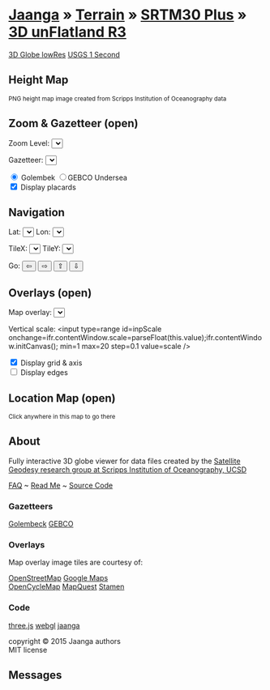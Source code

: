 [Jaanga]( ../../../index.html ) &raquo; [Terrain]( ../../../terrain-r2/terrain.html ) &raquo; [SRTM30 Plus]( ../../terrain-srtm30-plus-viewers.html ) &raquo;
[3D unFlatland R3]( png-tms7-viewer-3d-unflatland.html "View SRTM data prepared by the Scripps Institution of Oceanography at UCSD" )
===
[3D Globe lowRes]( http://jaanga.github.io/terrain-srtm30-plus-viewers/png-tms7-viewer-3d-globe-low/latest/index.html ) 
[USGS 1 Second]( http://jaanga.github.io/terrain-usgs-viewers/png-usgs-viewer-3d-unflatland/r1/png-usgs-viewer-3d-unflatland.html )

## Height Map

<div id=heightMapHolder ></div>  
<small>PNG height map image created from Scripps Institution of Oceanography data</small> 

## Zoom & Gazetteer (open)

Zoom Level: <select id=selZoom onchange=ifr.contentWindow.setZoom(); ></select>

Gazetteer: <select id=selPlace ></select>

<input type=radio id=inpGolem name=gaz onclick=ifr.contentWindow.setGazetteer(); title="Over 2,000 place names" checked /> Golembek 
<input type=radio id=inpGEBCO name=gaz onclick=ifr.contentWindow.setGazetteer(); title="over 3,800 undersea feature names" />GEBCO Undersea  
<input type=checkbox id=inpPlacards onchange=ifr.contentWindow.setPlacards(); checked /> Display placards


## Navigation

Lat: <select id=selLat onchange=ifr.contentWindow.selectFile(); ></select> 
Lon: <select id=selLon onchange=ifr.contentWindow.selectFile(); ></select>

TileX: <select id=selTileX onchange=ifr.contentWindow.setTileParameters(); ></select>
TileY: <select id=selTileY onchange=ifr.contentWindow.setTileParameters(); ></select>

Go: <button onclick=ifr.contentWindow.tileWest(); title="Go west" >&#8678;</button> 
<button onclick=ifr.contentWindow.tileEast(); title="Go east"  >&#8680;</button> 
<button onclick=ifr.contentWindow.tileNorth(); title="Go north" >&#8679;</button> 
<button onclick=ifr.contentWindow.tileSouth(); title="Go south" >&#8681;</button> 

<div id=msg1 ></div>
<div id=msg2 ></div>

## Overlays (open)

Map overlay: <select id=selMap onchange=ifr.contentWindow.setMapOverlay() /></select>

Vertical scale: <input type=range id=inpScale onchange=ifr.contentWindow.scale=parseFloat(this.value);ifr.contentWindow.initCanvas(); min=1 max=20 step=0.1 value=scale /></select>

<input type=checkbox id=inpGrid onchange=ifr.contentWindow.setHelpers(); checked=true /> Display grid & axis  
<input type=checkbox id=inpEdges onchange=ifr.contentWindow.setEdges(); /> Display edges

## Location Map (open)

<div id=locationMap title='Not fully Mercatorized yet...' ></div>  
<small>Click anywhere in this map to go there</small>

## About

Fully interactive 3D globe viewer for data files created by the 
[Satellite Geodesy research group at Scripps Institution of Oceanography, UCSD]( http://topex.ucsd.edu/WWW_html/srtm30_plus.html )


[FAQ]( http://jaanga.github.io/terrain-r2/terrain.html#faq.md# ) ~ 
[Read Me]( http://jaanga.github.io/terrain-srtm30-plus-viewers/terrain-srtm30-plus-viewers.html#./png-tms7-viewer-3d-unflatland-features/readme.md# ) ~
[Source Code]( https://github.com/jaanga/terrain-srtm30-plus-viewers/tree/gh-pages/png-tms7-viewer-3d-unflatland-features ) 

### Gazetteers

[Golembeck]( http://www.golombek.com/locations.html ) [GEBCO]( http://www.gebco.net/data_and_products/undersea_feature_names/ )

### Overlays
Map overlay image tiles are courtesy of:

[OpenStreetMap]( https://www.openstreetmap.org/ )
[Google Maps]( https://www.google.com/maps/ )  
[OpenCycleMap]( http://www.opencyclemap.org/ )
[MapQuest]( http://www.mapquest.com/ )
[Stamen]( http://stamen.com/ )

### Code

[three.js]( http://threejs.org ) [webgl]( http://khronos.org/webgl/ ) [jaanga]( http://jaanga.github.io )

copyright &copy; 2015 Jaanga authors  
MIT license


## Messages

<div id=msg ></div>
<div id=msg1 ></div>
<div id=msg2 ></div>
